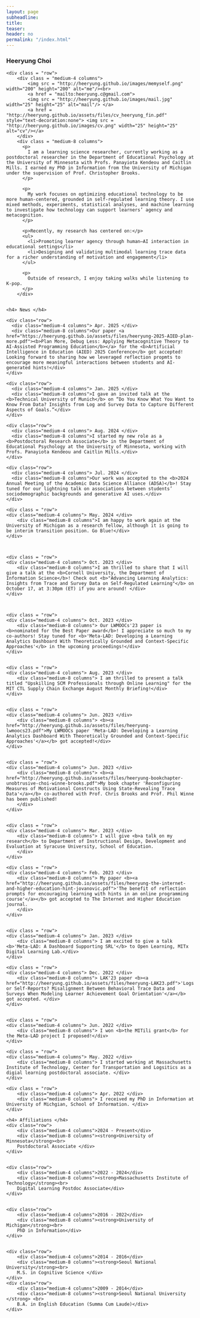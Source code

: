 ```yaml
---
layout: page
subheadline:
title:
teaser:
header: no
permalink: "/index.html"
---
```


<div id = "containter">
    <h3> Heeryung Choi </h3>

    <div class = "row">
        <div class = "medium-4 columns">
            <img src = "http://heeryung.github.io/images/memyself.png" width="200" height="200" alt="me"/><br>
            <a href = "mailto:heeryung.c@gmail.com">
            <img src = "http://heeryung.github.io/images/mail.jpg" width="25" height="25" alt="mail"/> </a>
            <a href = "http://heeryung.github.io/assets/files/cv_heeryung_fin.pdf" style="text-decoration:none"> <img src = "http://heeryung.github.io/images/cv.png" width="25" height="25" alt="cv"/></a>
        </div>
        <div class = "medium-8 columns">
          <p>
            I am a learning science researcher, currently working as a postdoctoral researcher in the Department of Educational Psychology at the University of Minnesota with Profs. Panayiota Kendeou and Caitlin Mills. I earned my PhD in Information from the University of Michigan under the supervision of Prof. Christopher Brooks.
          </p>
        
          <p>
            My work focuses on optimizing educational technology to be more human-centered, grounded in self-regulated learning theory. I use mixed methods, experiments, statistical analyses, and machine learning to investigate how technology can support learners’ agency and metacognition.
          </p>
        
          <p>Recently, my research has centered on:</p>
          <ul>
            <li>Promoting learner agency through human–AI interaction in educational settings</li>
            <li>Designing and validating multimodal learning trace data for a richer understanding of motivation and engagement</li>
          </ul>
        
          <p>
            Outside of research, I enjoy taking walks while listening to K-pop.
          </p>
        </div>


    <h4> News </h4>
<!--    <div class = "row">-->
<!--    <div class="medium-4 columns"> Sep. 2023 </div>-->
<!--        <div class="medium-8 columns"> I've joined XXXX as a co-chair for the posters and demonstrations track!</div>-->
<!--    </div>-->

    <div class="row">
      <div class="medium-4 columns"> Apr. 2025 </div>
      <div class="medium-8 columns">Our paper <a href="https://heeryung.github.io/assets/files/heeryung-2025-AIED-plan-more.pdf"><b>Plan More, Debug Less: Applying Metacognitive Theory to AI-Assisted Programming Education</b></a> for the <b>Artificial Intelligence in Education (AIED) 2025 Conference</b> got accepted! Looking forward to sharing how we leveraged reflection propmts to encourage more meaningful interactions between students and AI-generated hints!</div>
    </div>

    <div class="row">
      <div class="medium-4 columns"> Jan. 2025 </div>
      <div class="medium-8 columns">I gave an invited talk at the <b>Technical University of Munich</b> on “Do You Know What You Want to Know From Data? Insights from Log and Survey Data to Capture Different Aspects of Goals.”</div>
    </div>    
    
    <div class="row">
      <div class="medium-4 columns"> Aug. 2024 </div>
      <div class="medium-8 columns">I started my new role as a <b>Postdoctoral Research Associate</b> in the Department of Educational Psychology at the University of Minnesota, working with Profs. Panayiota Kendeou and Caitlin Mills.</div>
    </div>
    
    <div class="row">
      <div class="medium-4 columns"> Jul. 2024 </div>
      <div class="medium-8 columns">Our work was accepted to the <b>2024 Annual Meeting of the Academic Data Science Alliance (ADSA)</b>! Stay tuned for our lightning talk on associations between students’ sociodemographic backgrounds and generative AI uses.</div>
    </div>

    <div class = "row">
    <div class="medium-4 columns"> May. 2024 </div>
        <div class="medium-8 columns">I am happy to work again at the University of Michigan as a research fellow, although it is going to be interim transition position. Go Blue!</div>
    </div>



    <div class = "row">
    <div class="medium-4 columns"> Oct. 2023 </div>
        <div class="medium-8 columns">I am thrilled to share that I will give a talk at the <b>Cornell University, the Department of Information Science</b>! Check out <b>"Advancing Learning Analytics: Insights from Trace and Survey Data on Self-Regulated Learning"</b> on October 17, at 3:30pm (ET) if you are around! </div>
    </div>



    <div class = "row">
    <div class="medium-4 columns"> Oct. 2023 </div>
        <div class="medium-8 columns"> Our LWMOOCs'23 paper is <b>nominated for the Best Paper award</b>! I appreciate so much to my co-authors! Stay tuned for <b>'Meta-LAD: Developing a Learning Analytics Dashboard With Theoretically Grounded and Context-Specific Approaches'</b> in the upcoming proceedings!</div>
    </div>


    <div class = "row">
    <div class="medium-4 columns"> Aug. 2023 </div>
        <div class="medium-8 columns"> I am thrilled to present a talk titled "Upskilling SCM Professionals through Online Learning" for the MIT CTL Supply Chain Exchange August Monthly Briefing!</div>
    </div>


    <div class = "row">
    <div class="medium-4 columns"> Jun. 2023 </div>
        <div class="medium-8 columns"> <b><a href="http://heeryung.github.io/assets/files/heeryung-lwmoocs23.pdf">My LWMOOCs paper 'Meta-LAD: Developing a Learning Analytics Dashboard With Theoretically Grounded and Context-Specific Approaches'</a></b> got accepted!</div>
    </div>


    <div class = "row">
    <div class="medium-4 columns"> Jun. 2023 </div>
        <div class="medium-8 columns"> <b><a href="http://heeryung.github.io/assets/files/heeryung-bookchapter-unobtrusive-choi-winne-brooks.pdf">My book chapter 'Reconfiguring Measures of Motivational Constructs Using State-Revealing Trace Data'</a></b> co-authored with Prof. Chris Brooks and Prof. Phil Winne has been published!
        </div>
    </div>


    <div class = "row">
    <div class="medium-4 columns"> Mar. 2023 </div>
        <div class="medium-8 columns"> I will give <b>a talk on my research</b> to Department of Instructional Design, Development and Evaluation at Syracuse University, School of Education.
        </div>
    </div>

    <div class = "row">
    <div class="medium-4 columns"> Feb. 2023 </div>
        <div class="medium-8 columns"> My paper <b><a href="http://heeryung.github.io/assets/files/heeryung-the-internet-and-higher-education-hint-jovanovic.pdf">'The benefit of reflection prompts for encouraging learning with hints in an online programming course'</a></b> got accepted to The Internet and Higher Education journal.
        </div>
    </div>


    <div class = "row">
    <div class="medium-4 columns"> Jan. 2023 </div>
        <div class="medium-8 columns"> I am excited to give a talk <b>'Meta-LAD: A Dashboard Supporting SRL'</b> to Open Learning, MITx Digital Learning Lab.</div>
    </div>

    <div class = "row">
    <div class="medium-4 columns"> Dec. 2022 </div>
        <div class="medium-8 columns"> LAK'23 paper <b><a href="http://heeryung.github.io/assets/files/heeryung-LAK23.pdf">'Logs or Self-Reports? Misalignment Between Behavioral Trace Data and Surveys When Modeling Learner Achievement Goal Orientation'</a></b> got accepted. </div>
    </div>


    <div class = "row">
    <div class="medium-4 columns"> Jun. 2022 </div>
        <div class="medium-8 columns"> I won <b>the MITili grant</b> for the Meta-LAD project I proposed!</div>
    </div>

    <div class = "row">
    <div class="medium-4 columns"> May. 2022 </div>
        <div class="medium-8 columns"> I started working at Massachusetts Institute of Technology, Center for Transportation and Logsitics as a digial learning postdoctoral associate. </div>
    </div>

    <div class = "row">
        <div class="medium-4 columns"> Apr. 2022 </div>
        <div class="medium-8 columns"> I received my PhD in Information at University of Michgian, School of Information. </div>
    </div>

<!--     <div class = "row">
        <div class="medium-4 columns"> Oct. 2021 </div>
        <div class="medium-8 columns"> I am excited to give a reserach talk at MIT! </div>
    </div>
 -->

    <h4> Affiliations </h4>
    <div class="row">
        <div class="medium-4 columns">2024 - Present</div>
        <div class="medium-8 columns"><strong>University of Minnesota</strong><br>
        Postdoctoral Associate </div>
    </div>


    <div class="row">
        <div class="medium-4 columns">2022 - 2024</div>
        <div class="medium-8 columns"><strong>Massachusetts Institute of Technology</strong><br>
        Digital Learning Postdoc Associate</div>
    </div>


    <div class="row">
        <div class="medium-4 columns">2016 - 2022</div>
        <div class="medium-8 columns"><strong>University of Michigan</strong><br>
        PhD in Information</div>
    </div>


    <div class="row">
        <div class="medium-4 columns">2014 - 2016</div>
        <div class="medium-8 columns"><strong>Seoul National University</strong><br>
        M.S. in Cognitive Science </div>
    </div>
    <div class="row">
        <div class="medium-4 columns">2009 - 2014</div>
        <div class="medium-8 columns"><strong>Seoul National University </strong> <br>
        B.A. in English Education (Summa Cum Laude)</div>
    </div>



</div>
